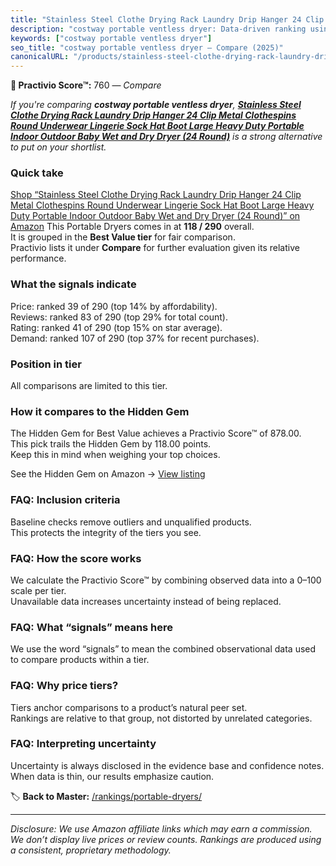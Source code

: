 ```yaml
---
title: "Stainless Steel Clothe Drying Rack Laundry Drip Hanger 24 Clip Metal Clothespins Round Underwear Lingerie Sock Hat Boot Large Heavy Duty Portable Indoor Outdoor Baby Wet and Dry Dryer (24 Round)"
description: "costway portable ventless dryer: Data-driven ranking using the Practivio Score™. Positioned by quality, value, demand, findability, momentum."
keywords: ["costway portable ventless dryer"]
seo_title: "costway portable ventless dryer — Compare (2025)"
canonicalURL: "/products/stainless-steel-clothe-drying-rack-laundry-drip-hanger-24-clip-metal-clothespins-round-underwear-lingerie-sock-hat-boot-large-heavy-duty-portable-indoor-outdoor-baby-wet-and-dry-dryer-24-round-B07TCNPGK7/"
---
```


**🛒 Practivio Score™:** 760 — _Compare_


*If you're comparing **costway portable ventless dryer**, **[Stainless Steel Clothe Drying Rack Laundry Drip Hanger 24 Clip Metal Clothespins Round Underwear Lingerie Sock Hat Boot Large Heavy Duty Portable Indoor Outdoor Baby Wet and Dry Dryer (24 Round)](https://www.amazon.com/dp/B07TCNPGK7?tag=practivio-20)** is a strong alternative to put on your shortlist.*
### Quick take
[Shop “Stainless Steel Clothe Drying Rack Laundry Drip Hanger 24 Clip Metal Clothespins Round Underwear Lingerie Sock Hat Boot Large Heavy Duty Portable Indoor Outdoor Baby Wet and Dry Dryer (24 Round)” on Amazon](https://www.amazon.com/dp/B07TCNPGK7?tag=practivio-20)
This Portable Dryers comes in at **118 / 290** overall.  
It is grouped in the **Best Value tier** for fair comparison.  
Practivio lists it under **Compare** for further evaluation given its relative performance.

### What the signals indicate
Price: ranked 39 of 290 (top 14% by affordability).  
Reviews: ranked 83 of 290 (top 29% for total count).  
Rating: ranked 41 of 290 (top 15% on star average).  
Demand: ranked 107 of 290 (top 37% for recent purchases).

### Position in tier
All comparisons are limited to this tier.

### How it compares to the Hidden Gem
The Hidden Gem for Best Value achieves a Practivio Score™ of 878.00.  
This pick trails the Hidden Gem by 118.00 points.  
Keep this in mind when weighing your top choices.  

See the Hidden Gem on Amazon → [View listing](https://www.amazon.com/dp/B08PVYFDCK?tag=practivio-20)

### FAQ: Inclusion criteria
Baseline checks remove outliers and unqualified products.  
This protects the integrity of the tiers you see.

### FAQ: How the score works
We calculate the Practivio Score™ by combining observed data into a 0–100 scale per tier.  
Unavailable data increases uncertainty instead of being replaced.

### FAQ: What “signals” means here
We use the word “signals” to mean the combined observational data used to compare products within a tier.

### FAQ: Why price tiers?
Tiers anchor comparisons to a product’s natural peer set.  
Rankings are relative to that group, not distorted by unrelated categories.

### FAQ: Interpreting uncertainty
Uncertainty is always disclosed in the evidence base and confidence notes.  
When data is thin, our results emphasize caution.

<!-- Missing template for Compare/CompareWithinPriceClass -->


🏷️ **Back to Master:** [/rankings/portable-dryers/](/rankings/portable-dryers/)

---
_Disclosure: We use Amazon affiliate links which may earn a commission. We don’t display live prices or review counts. Rankings are produced using a consistent, proprietary methodology._
